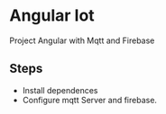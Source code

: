 # Angular Iot

Project Angular with Mqtt and Firebase

## Steps
- Install dependences
- Configure mqtt Server and firebase.

